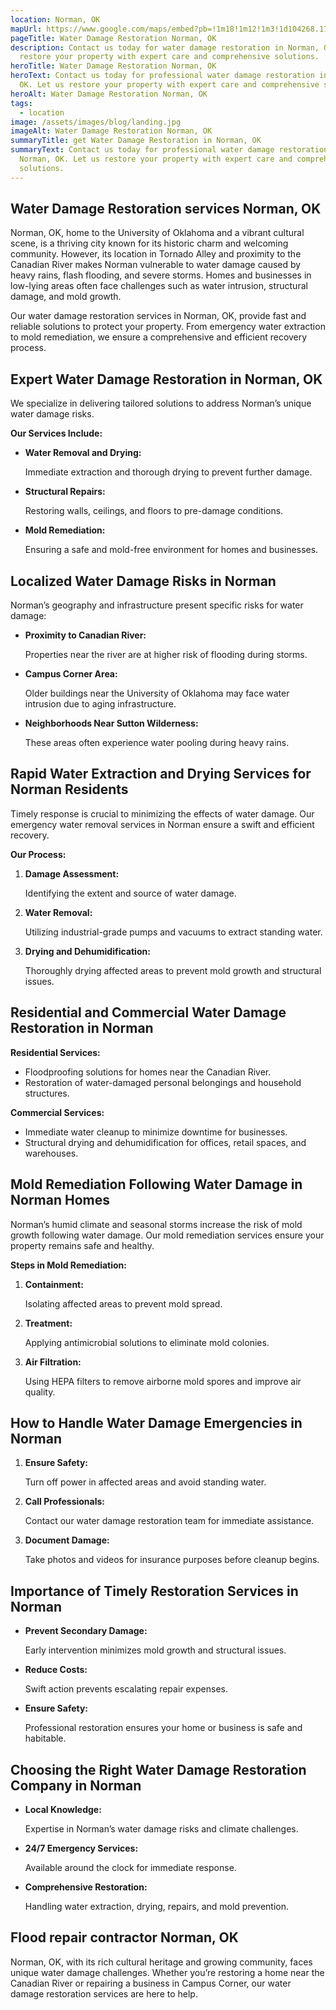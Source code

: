 ```yaml
---
location: Norman, OK
mapUrl: https://www.google.com/maps/embed?pb=!1m18!1m12!1m3!1d104268.17040537538!2d-97.44494273857431!3d35.246792907234735!2m3!1f0!2f0!3f0!3m2!1i1024!2i768!4f13.1!3m3!1m2!1s0x87b263b67f93eee7%3A0x445b233faba85cf8!2sNorman%2C%20OK!5e0!3m2!1sen!2sus!4v1735843717657!5m2!1sen!2sus
pageTitle: Water Damage Restoration Norman, OK
description: Contact us today for water damage restoration in Norman, OK. Let us
  restore your property with expert care and comprehensive solutions.
heroTitle: Water Damage Restoration Norman, OK
heroText: Contact us today for professional water damage restoration in Norman,
  OK. Let us restore your property with expert care and comprehensive solutions.
heroAlt: Water Damage Restoration Norman, OK
tags:
  - location
image: /assets/images/blog/landing.jpg
imageAlt: Water Damage Restoration Norman, OK
summaryTitle: get Water Damage Restoration in Norman, OK
summaryText: Contact us today for professional water damage restoration in
  Norman, OK. Let us restore your property with expert care and comprehensive
  solutions.
---
```

## **Water Damage Restoration services Norman, OK**

Norman, OK, home to the University of Oklahoma and a vibrant cultural scene, is a thriving city known for its historic charm and welcoming community. However, its location in Tornado Alley and proximity to the Canadian River makes Norman vulnerable to water damage caused by heavy rains, flash flooding, and severe storms. Homes and businesses in low-lying areas often face challenges such as water intrusion, structural damage, and mold growth.

Our water damage restoration services in Norman, OK, provide fast and reliable solutions to protect your property. From emergency water extraction to mold remediation, we ensure a comprehensive and efficient recovery process.

## **Expert Water Damage Restoration in Norman, OK**

We specialize in delivering tailored solutions to address Norman’s unique water damage risks.

**Our Services Include:**

* **Water Removal and Drying:**

   Immediate extraction and thorough drying to prevent further damage.
* **Structural Repairs:**

   Restoring walls, ceilings, and floors to pre-damage conditions.
* **Mold Remediation:**

   Ensuring a safe and mold-free environment for homes and businesses.

## **Localized Water Damage Risks in Norman**

Norman’s geography and infrastructure present specific risks for water damage:

* **Proximity to Canadian River:**

   Properties near the river are at higher risk of flooding during storms.
* **Campus Corner Area:**

   Older buildings near the University of Oklahoma may face water intrusion due to aging infrastructure.
* **Neighborhoods Near Sutton Wilderness:**

   These areas often experience water pooling during heavy rains.

## **Rapid Water Extraction and Drying Services for Norman Residents**

Timely response is crucial to minimizing the effects of water damage. Our emergency water removal services in Norman ensure a swift and efficient recovery.

**Our Process:**

1. **Damage Assessment:**

    Identifying the extent and source of water damage.
2. **Water Removal:**

    Utilizing industrial-grade pumps and vacuums to extract standing water.
3. **Drying and Dehumidification:**

    Thoroughly drying affected areas to prevent mold growth and structural issues.

## **Residential and Commercial Water Damage Restoration in Norman**

**Residential Services:**

* Floodproofing solutions for homes near the Canadian River.
* Restoration of water-damaged personal belongings and household structures.

**Commercial Services:**

* Immediate water cleanup to minimize downtime for businesses.
* Structural drying and dehumidification for offices, retail spaces, and warehouses.

## **Mold Remediation Following Water Damage in Norman Homes**

Norman’s humid climate and seasonal storms increase the risk of mold growth following water damage. Our mold remediation services ensure your property remains safe and healthy.

**Steps in Mold Remediation:**

1. **Containment:**

    Isolating affected areas to prevent mold spread.
2. **Treatment:**

    Applying antimicrobial solutions to eliminate mold colonies.
3. **Air Filtration:**

    Using HEPA filters to remove airborne mold spores and improve air quality.

## **How to Handle Water Damage Emergencies in Norman**

1. **Ensure Safety:**

    Turn off power in affected areas and avoid standing water.
2. **Call Professionals:**

    Contact our water damage restoration team for immediate assistance.
3. **Document Damage:**

    Take photos and videos for insurance purposes before cleanup begins.

## **Importance of Timely Restoration Services in Norman**

* **Prevent Secondary Damage:**

   Early intervention minimizes mold growth and structural issues.
* **Reduce Costs:**

   Swift action prevents escalating repair expenses.
* **Ensure Safety:**

   Professional restoration ensures your home or business is safe and habitable.

## **Choosing the Right Water Damage Restoration Company in Norman**

* **Local Knowledge:**

   Expertise in Norman’s water damage risks and climate challenges.
* **24/7 Emergency Services:**

   Available around the clock for immediate response.
* **Comprehensive Restoration:**

   Handling water extraction, drying, repairs, and mold prevention.

## **Flood repair contractor Norman, OK**

Norman, OK, with its rich cultural heritage and growing community, faces unique water damage challenges. Whether you’re restoring a home near the Canadian River or repairing a business in Campus Corner, our water damage restoration services are here to help.
